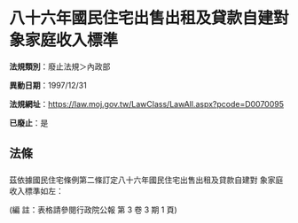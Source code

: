 # 八十六年國民住宅出售出租及貸款自建對象家庭收入標準

**法規類別**：廢止法規＞內政部

**異動日期**：1997/12/31  

**法規網址**：https://law.moj.gov.tw/LawClass/LawAll.aspx?pcode=D0070095

**已廢止**：是



## 法條
##### 
茲依據國民住宅條例第二條訂定八十六年國民住宅出售出租及貸款自建對
象家庭收入標準如左：

 (編      註：表格請參閱行政院公報 第 3 卷 3 期 1 頁)


